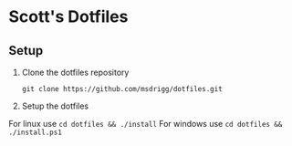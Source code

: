 # Scott's Dotfiles

## Setup

1. Clone the dotfiles repository

   `git clone https://github.com/msdrigg/dotfiles.git`

2. Setup the dotfiles

For linux use `cd dotfiles && ./install`
For windows use `cd dotfiles && ./install.ps1`
